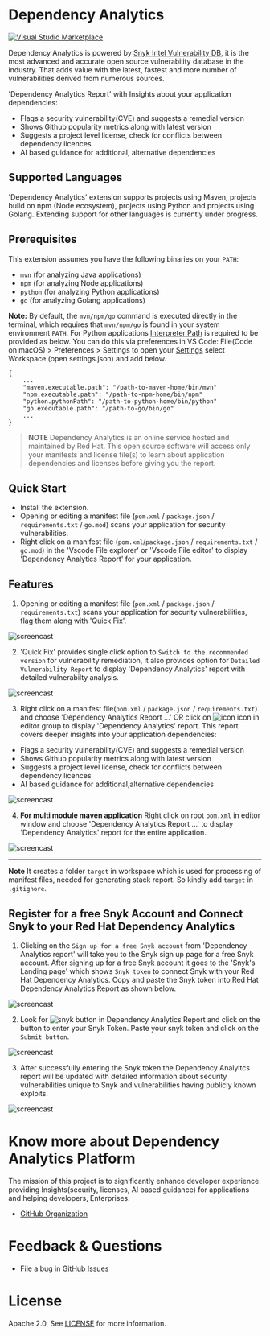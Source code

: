 # Dependency Analytics

[![Visual Studio Marketplace](https://vsmarketplacebadge.apphb.com/version/redhat.fabric8-analytics.svg)](https://marketplace.visualstudio.com/items?itemName=redhat.fabric8-analytics)

Dependency Analytics is powered by [Snyk Intel Vulnerability DB](https://snyk.io/product/vulnerability-database/), it is the most advanced and accurate open source vulnerability database in the industry. That adds value with the latest, fastest and more number of vulnerabilities derived from numerous sources.

'Dependency Analytics Report' with Insights about your application dependencies:

- Flags a security vulnerability(CVE) and suggests a remedial version
- Shows Github popularity metrics along with latest version
- Suggests a project level license, check for conflicts between dependency licences
- AI based guidance for additional, alternative dependencies

## Supported Languages

'Dependency Analytics' extension supports projects using Maven, projects build on npm (Node ecosystem), projects using Python and projects using Golang.
Extending support for other languages is currently under progress.

## Prerequisites

This extension assumes you have the following binaries on your `PATH`:

- `mvn` (for analyzing Java applications)
- `npm` (for analyzing Node applications)
- `python` (for analyzing Python applications)
- `go` (for analyzing Golang applications)

**Note:** By default, the `mvn/npm/go` command is executed directly in the terminal, which requires that `mvn/npm/go` is found in your system environment `PATH`. For Python applications [Interpreter Path](https://code.visualstudio.com/docs/python/environments#_manually-specify-an-interpreter) is required to be provided as below.
You can do this via preferences in VS Code:
File(Code on macOS) > Preferences > Settings to open your [Settings](https://code.visualstudio.com/docs/getstarted/settings) select Workspace (open settings.json) and add below.

```
{
    ...
    "maven.executable.path": "/path-to-maven-home/bin/mvn"
    "npm.executable.path": "/path-to-npm-home/bin/npm"
    "python.pythonPath": "/path-to-python-home/bin/python"
    "go.executable.path": "/path-to-go/bin/go"
    ...
}
```

> **NOTE** Dependency Analytics is an online service hosted and maintained by Red Hat. This open source software will access only your manifests and license file(s) to learn about application dependencies and licenses before giving you the report.

## Quick Start

- Install the extension.
- Opening or editing a manifest file (`pom.xml` / `package.json` / `requirements.txt` / `go.mod`) scans your application for security vulnerabilities.
- Right click on a manifest file (`pom.xml`/`package.json` / `requirements.txt` / `go.mod`) in the 'Vscode File explorer' or 'Vscode File editor' to display 'Dependency Analytics Report' for your application.

## Features

1. Opening or editing a manifest file (`pom.xml` / `package.json` / `requirements.txt`) scans your application for security vulnerabilities, flag them along with 'Quick Fix'.

![ screencast ](images/0.2.0/component-analysis.gif)

2. 'Quick Fix' provides single click option to `Switch to the recommended version` for vulnerability remediation, it also provides option for `Detailed Vulnerability Report` to display 'Dependency Analytics' report with detailed vulnerabilty analysis.

![ screencast ](images/0.2.1/quick-fix.gif)

3. Right click on a manifest file(`pom.xml` / `package.json` / `requirements.txt`) and choose 'Dependency Analytics Report ...' OR click on ![icon](images/0.2.0/icon.png) icon in editor group to display 'Dependency Analytics' report. This report covers deeper insights into your application dependencies:

- Flags a security vulnerability(CVE) and suggests a remedial version
- Shows Github popularity metrics along with latest version
- Suggests a project level license, check for conflicts between dependency licences
- AI based guidance for additional,alternative dependencies

![ screencast ](images/0.2.0/stack-analysis.gif)

4. **For multi module maven application** Right click on root `pom.xml` in editor window and choose 'Dependency Analytics Report ...' to display 'Dependency Analytics' report for the entire application.

![ screencast ](images/0.2.0/multi-stack-analysis.gif)

---

**Note** It creates a folder `target` in workspace which is used for processing of manifest files, needed for generating stack report. So kindly add `target` in `.gitignore`.

## Register for a free Snyk Account and Connect Snyk to your Red Hat Dependency Analytics

1. Clicking on the `Sign up for a free Snyk account` from 'Dependency Analytics report' will take you to the Snyk sign up page for a free Snyk account. After signing up for a free Snyk account it goes to the 'Snyk's Landing page' which shows `Snyk token` to connect Snyk with your Red Hat Dependency Analytics. Copy and paste the Snyk token into Red Hat Dependency Analytics Report as shown below.

![ screencast ](images/0.2.0/snyk-sign-up.gif)

2. Look for ![snyk button](images/0.2.0/snyk-button.png) in Dependency Analytics Report and click on the button to enter your Snyk Token. Paste your snyk token and click on the `Submit button`.

![ screencast ](images/0.2.0/snyk-token.gif)

3. After successfully entering the Snyk token the Dependency Analyitcs report will be updated with detailed information about security vulnerabilities unique to Snyk and vulnerabilities having publicly known exploits.

![ screencast ](images/0.2.0/reg-stack-analysis.gif)

# Know more about Dependency Analytics Platform

The mission of this project is to significantly enhance developer experience:
providing Insights(security, licenses, AI based guidance) for applications and helping developers, Enterprises.

- [GitHub Organization](https://github.com/fabric8-analytics)

# Feedback & Questions

- File a bug in [GitHub Issues](https://github.com/fabric8-analytics/fabric8-analytics-vscode-extension/issues)

# License

Apache 2.0, See [LICENSE](LICENSE) for more information.
